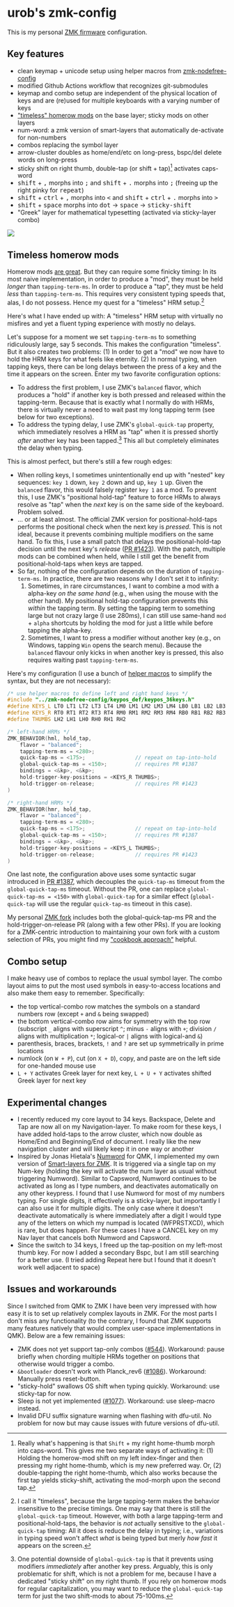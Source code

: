 # urob's zmk-config

This is my personal [ZMK firmware](https://github.com/zmkfirmware/zmk/) configuration. 

## Key features

- clean keymap + unicode setup using helper macros from
  [zmk-nodefree-config](https://github.com/urob/zmk-nodefree-config)
- modified Github Actions workflow that recognizes git-submodules
- keymap and combo setup are independent of the physical location of keys and are
  (re)used for multiple keyboards with a varying number of keys
- ["timeless" homerow mods](#timeless-homerow-mods) on the base layer; sticky mods on
  other layers
- num-word: a zmk version of smart-layers that automatically de-activate for non-numbers
- combos replacing the symbol layer
- arrow-cluster doubles as home/end/etc on long-press,
  bspc/del delete words on long-press
- sticky shift on right thumb, double-tap (or shift + tap)[^1] activates caps-word
- <kbd>shift</kbd> + <kbd>,</kbd> morphs into <kbd>;</kbd>  and <kbd>shift</kbd> +
  <kbd>.</kbd> morphs into <kbd>;</kbd> (freeing up the right pinky for
  <kbd>repeat</kbd>)
- <kbd>shift</kbd> + <kbd>ctrl</kbd> +
  <kbd>,</kbd> morphs into <kbd><</kbd> and <kbd>shift</kbd> + <kbd>ctrl</kbd> +
  <kbd>.</kbd> morphs into <kbd>></kbd>
- <kbd>shift</kbd> + <kbd>space</kbd> morphs into <kbd>dot</kbd> → <kbd>space</kbd> →
  <kbd>sticky-shift</kbd>
- "Greek" layer for mathematical typesetting (activated via sticky-layer combo)

![](img/keymap.png)

## Timeless homerow mods

Homerow mods [are great](https://precondition.github.io/home-row-mods). But they can
require some finicky timing: In its most naive implementation, in order to produce a "mod",
they must be held *longer* than `tapping-term-ms`. In order to produce
a "tap", they must be held *less* than `tapping-term-ms`. This requires very consistent
typing speeds that, alas, I do not possess. Hence my quest for a "timeless" HRM
setup.[^2]

Here's what I have ended up with: A "timeless" HRM setup with virtually no misfires and
yet a fluent typing experience with mostly no delays.

Let's suppose for a moment we set `tapping-term-ms` to something ridiculously large, say
5 seconds. This makes the configuration "timeless". But it also creates two
problems: (1) In order to get a "mod" we now have to hold the HRM keys for
what feels like eternity. (2) In normal typing, when tapping keys, there can be
long delays between the press of a key and the time it appears on the screen. Enter my
two favorite configuration options:
* To address the first problem, I use ZMK's `balanced` flavor, which produces
  a "hold" if another key is both pressed and released within the tapping-term. Because
  that is exactly what I normally do with HRMs, there is virtually never a need to wait
  past my long tapping term (see below for two exceptions).
* To address the typing delay, I use ZMK's `global-quick-tap` property, which
  immediately resolves a HRM as "tap" when it is pressed shortly *after* another key
  has been tapped.[^3] This all but completely eliminates the delay when typing. 

This is almost perfect, but there's still a few rough edges:

* When rolling keys, I sometimes unintentionally end up with "nested" key
  sequences: `key 1` down, `key 2` down and up, `key 1` up. Given the `balanced` flavor,
  this would falsely register `key 1` as a mod. To prevent this, I use ZMK's "positional
  hold-tap" feature to force HRMs to always resolve as "tap" when the *next* key is on
  the same side of the keyboard. Problem solved.
* ... or at least almost. The official ZMK version for positional-hold-taps performs the
  positional check when the next key is *pressed*. This is not ideal, because it
  prevents combining multiple modifiers on the same hand. To fix this, I use a small
  patch that delays the positional-hold-tap decision until the next key's *release* ([PR
  #1423](https://github.com/zmkfirmware/zmk/pull/1423)). With the patch, multiple mods
  can be combined when held, while I still get the benefit from positional-hold-taps
  when keys are tapped.
* So far, nothing of the configuration depends on the duration of `tapping-term-ms`. In
  practice, there are two reasons why I don't set it to infinity:
    1. Sometimes, in rare circumstances, I want to combine a mod with a alpha-key *on
       the same hand* (e.g., when using the mouse with the other hand). My positional
       hold-tap configuration prevents this *within* the tapping term. By setting the
       tapping term to something large but not crazy large (I use 280ms), I can still
       use same-hand `mod` + `alpha` shortcuts by holding the mod for just a little while
       before tapping the alpha-key.
    2. Sometimes, I want to press a modifier without another key (e.g., on Windows,
       tapping `Win` opens the search menu). Because the `balanced` flavour only
       kicks in when another key is pressed, this also requires waiting past
       `tapping-term-ms`.

Here's my configuration (I use a bunch of [helper
macros](https://github.com/urob/zmk-nodefree-config) to simplify the syntax, but they
are not necessary):

```C++
/* use helper macros to define left and right hand keys */
#include "../zmk-nodefree-config/keypos_def/keypos_36keys.h"                // keyposition helpers
#define KEYS_L LT0 LT1 LT2 LT3 LT4 LM0 LM1 LM2 LM3 LM4 LB0 LB1 LB2 LB3 LB4  // left-hand keys
#define KEYS_R RT0 RT1 RT2 RT3 RT4 RM0 RM1 RM2 RM3 RM4 RB0 RB1 RB2 RB3 RB4  // right-hand keys
#define THUMBS LH2 LH1 LH0 RH0 RH1 RH2                                      // thumb keys

/* left-hand HRMs */
ZMK_BEHAVIOR(hml, hold_tap,
    flavor = "balanced";
    tapping-term-ms = <280>;
    quick-tap-ms = <175>;                // repeat on tap-into-hold
    global-quick-tap-ms = <150>;         // requires PR #1387
    bindings = <&kp>, <&kp>;
    hold-trigger-key-positions = <KEYS_R THUMBS>;
    hold-trigger-on-release;             // requires PR #1423
)

/* right-hand HRMs */
ZMK_BEHAVIOR(hmr, hold_tap,
    flavor = "balanced";
    tapping-term-ms = <280>;
    quick-tap-ms = <175>;                // repeat on tap-into-hold
    global-quick-tap-ms = <150>;         // requires PR #1387
    bindings = <&kp>, <&kp>;
    hold-trigger-key-positions = <KEYS_L THUMBS>;
    hold-trigger-on-release;             // requires PR #1423
)
```
One last note, the configuration above uses some syntactic sugar introduced in [PR
#1387](https://github.com/zmkfirmware/zmk/pull/1387), which decouples the
`quick-tap-ms` timeout from the `global-quick-tap-ms` timeout. Without the PR, one
can replace `global-quick-tap-ms = <150>` with `global-quick-tap` for a
similar effect (`global-quick-tap` will use the regular `quick-tap-ms` timeout in this
case).

My personal [ZMK fork](https://github.com/urob/zmk) includes both the
global-quick-tap-ms PR and the hold-trigger-on-release PR (along with a few other PRs).
If you are looking for a ZMK-centric introduction to maintaining your own fork with a
custom selection of PRs, you might find my ["cookbook
approach"](https://gist.github.com/urob/68a1e206b2356a01b876ed02d3f542c7) helpful.


## Combo setup

I make heavy use of combos to replace the usual symbol layer. The combo layout aims to
put the most used symbols in easy-to-access locations and also make them easy to
remember. Specifically:

- the top vertical-combo row matches the symbols on a standard numbers row (except `+`
  and `&` being swapped)
- the bottom vertical-combo row aims for symmetry with the top row (subscript `_` aligns
  with superscript `^`; minus `-` aligns with `+`; division `/` aligns with
  multiplication `*`; logical-or `|` aligns with logical-and `&`)
- parenthesis, braces, brackets, `!` and `?` are set up symmetrically in prime locations
- numlock (on `W + P`), cut (on `X + D`), copy, and paste are on the left side for
  one-handed mouse use
- `L + Y` activates Greek layer for next key, `L + U + Y` activates shifted Greek layer
  for next key

## Experimental changes

- I recently reduced my core layout to 34 keys. Backspace, Delete and Tap are now all on
my Navigation-layer. To make room for these keys, I have added hold-taps to the arrow
cluster, which now double as Home/End and Beginning/End of document. I really like the
new navigation cluster and will likely keep it in one way or another
- Inspired by Jonas Hietala's
  [Numword](https://www.jonashietala.se/blog/2021/06/03/the-t-34-keyboard-layout/#where-are-the-digits)
  for QMK, I implemented my own version of [Smart-layers for
    ZMK](https://github.com/zmkfirmware/zmk/pull/1451). It is triggered via a single tap
    on my Num-key (holding the key will activate the num layer as usual without
    triggering Numword). Similar to Capsword, Numword continues to be activated as long
    as I type numbers, and deactivates automatically on any other keypress. I found that
    I use Numword for most of my numbers typing. For single digits, it effectively is a
    sticky-layer, but importantly I can also use it for multiple digits. The only case
    where it doesn't deactivate automatically is where immediately after a digit I would
    type any of the letters on which my numpad is located (WFPRSTXCD), which is rare,
    but does happen. For these cases I have a CANCEL key on my Nav layer that cancels
    both Numword and Capsword.
- Since the switch to 34 keys, I freed up the tap-position on my left-most thumb key.
  For now I added a secondary Bspc, but I am still searching for a better use. (I tried
  adding Repeat here but I found that it doesn't work well adjacent to space)

## Issues and workarounds

Since I switched from QMK to ZMK I have been very impressed with how easy it is to set
up relatively complex layouts in ZMK. For the most parts I don't miss any functionality
(to the contrary, I found that ZMK supports many features natively that would complex
user-space implementations in QMK). Below are a few remaining issues:

- ZMK does not yet support tap-only combos
  ([#544](https://github.com/zmkfirmware/zmk/issues/544)). Workaround: pause
  briefly when chording multiple HRMs together on positions that otherwise would trigger
  a combo.
- `&bootloader` doesn't work with Planck_rev6
  ([#1086](https://github.com/zmkfirmware/zmk/issues/1086)). Workaround: Manually press
  reset-button.
- "sticky-hold" swallows OS shift when typing quickly. Workaround: use sticky-tap for now.
- Sleep is not yet implemented ([#1077](https://github.com/zmkfirmware/zmk/issues/1077)).
  Workaround: use sleep-macro instead.
- Invalid DFU suffix signature warning when flashing with dfu-util. No problem for now
  but may cause issues with future versions of dfu-util.

[^1]: Really what's happening is that `Shift` + my right home-thumb morph into
  caps-word. This gives me two separate ways of activating it: (1) Holding the
  homerow-mod shift on my left index-finger and then pressing my right home-thumb, which
  is my new preferred way. Or, (2) double-tapping the right home-thumb, which also works
  because the first tap yields sticky-shift, activating the mod-morph upon the second
  tap.

[^2]: I call it "timeless", because the large tapping-term makes the behavior
  insensitive to the precise timings. One may say that there is still the
  `global-quick-tap` timeout. However, with both a large tapping-term and
  positional-hold-taps, the behavior is *not* actually sensitive to the
  `global-quick-tap` timing: All it does is reduce the delay in typing; i.e., variations
  in typing speed won't affect *what* is being typed but merly *how fast* it appears on
  the screen.

[^3]: One potential downside of `global-quick-tap` is that it prevents using modifiers
  *immediately* after another key press. Arguably, this is only problematic for shift,
  which is not a problem for me, because I have a dedicated "sticky shift" on my right
  thumb. If you rely on homerow mods for regular capitalization, you may want to reduce
  the `global-quick-tap` term for just the two shift-mods to about 75-100ms.
